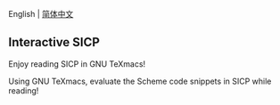 English | [简体中文](README.md)

## Interactive SICP

Enjoy reading SICP in GNU TeXmacs!

Using GNU TeXmacs, evaluate the Scheme code snippets in SICP while reading!
